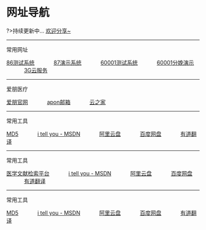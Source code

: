 
# 网址导航

?>持续更新中... [欢迎分享~](chen.md)

---

常用网址

[86测试系统](http://58.221.10.82:8088/Pain/index.html) &emsp;&emsp;&emsp; [87演示系统](http://58.221.10.82:8089/Pain/index.html) &emsp;&emsp;&emsp; [60001测试系统](http://116.62.46.33:60001/Pain/index.html) &emsp;&emsp;&emsp; [60001分娩演示](http://116.62.46.33:60001/webmanager/) &emsp;&emsp;&emsp; [3G云服务](http://118.178.225.106:8080/DataSelect/DataSelect.html) &emsp;&emsp;&emsp;

---

爱朋医疗

[爱朋官网](https://www.apon.com.cn/) &emsp;&emsp;&emsp; [apon邮箱](https://mail.apon.com.cn/) &emsp;&emsp;&emsp; [云之家](https://www.yunzhijia.com/home/?m=open&a=login&utm_source=&utm_medium=)

---

常用工具

[MD5](https://www.cmd5.com/) &emsp;&emsp;&emsp; [i tell you - MSDN](https://msdn.itellyou.cn/) &emsp;&emsp;&emsp; [阿里云盘](https://www.aliyundrive.com/sign/in) &emsp;&emsp;&emsp; [百度网盘](https://pan.baidu.com/) &emsp;&emsp;&emsp; [有道翻译](https://fanyi.youdao.com/)

---

常用工具

[医学文献检索平台](https://www.geenmedical.com/ "GeenMedical") &emsp;&emsp;&emsp; [i tell you - MSDN](https://msdn.itellyou.cn/) &emsp;&emsp;&emsp; [阿里云盘](https://www.aliyundrive.com/sign/in) &emsp;&emsp;&emsp; [百度网盘](https://pan.baidu.com/) &emsp;&emsp;&emsp; [有道翻译](https://fanyi.youdao.com/)

---

常用工具

[MD5](https://www.cmd5.com/) &emsp;&emsp;&emsp; [i tell you - MSDN](https://msdn.itellyou.cn/) &emsp;&emsp;&emsp; [阿里云盘](https://www.aliyundrive.com/sign/in) &emsp;&emsp;&emsp; [百度网盘](https://pan.baidu.com/) &emsp;&emsp;&emsp; [有道翻译](https://fanyi.youdao.com/)
